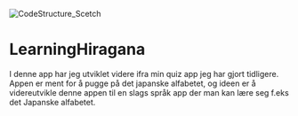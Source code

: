 ![CodeStructure_Scetch](https://user-images.githubusercontent.com/71320559/124026420-f5da4400-d9f1-11eb-8964-aa25a7dd0b86.jpg)
# LearningHiragana

I denne app har jeg utviklet videre ifra min quiz app jeg har gjort tidligere. 
Appen er ment for å pugge på det japanske alfabetet, og ideen er å videreutvikle denne appen til en slags språk app der man kan lære seg f.eks det Japanske alfabetet.

